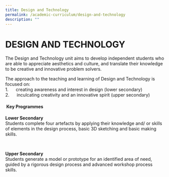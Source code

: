 ```yaml
---
title: Design and Technology
permalink: /academic-curriculum/design-and-technology
description: ""
---
```

DESIGN AND TECHNOLOGY
=====================


The Design and Technology unit aims to develop independent students who are able to appreciate aesthetics and culture, and translate their knowledge to be creative and innovative problem solvers.  
  

The approach to the teaching and learning of Design and Technology is focused on:  
1.      creating awareness and interest in design (lower secondary)  
2.      inculcating creativity and an innovative spirit (upper secondary)

####  Key Programmes  
  

**Lower Secondary**  
Students complete four artefacts by applying their knowledge and/ or skills of elements in the design process, basic 3D sketching and basic making skills. 

<br>

**Upper Secondary**  
Students generate a model or prototype for an identified area of need, guided by a rigorous design process and advanced workshop process skills.